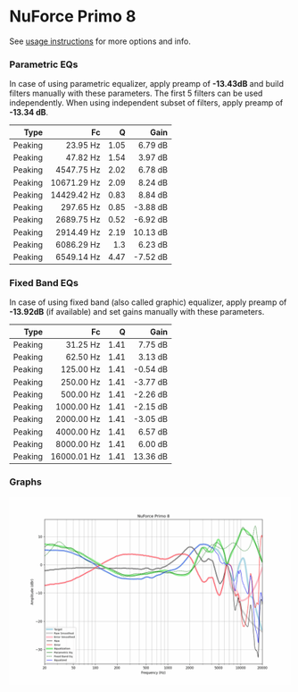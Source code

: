 # NuForce Primo 8
See [usage instructions](https://github.com/jaakkopasanen/AutoEq#usage) for more options and info.

### Parametric EQs
In case of using parametric equalizer, apply preamp of **-13.43dB** and build filters manually
with these parameters. The first 5 filters can be used independently.
When using independent subset of filters, apply preamp of **-13.34 dB**.

| Type    | Fc          |    Q | Gain     |
|--------:|------------:|-----:|---------:|
| Peaking | 23.95 Hz    | 1.05 | 6.79 dB  |
| Peaking | 47.82 Hz    | 1.54 | 3.97 dB  |
| Peaking | 4547.75 Hz  | 2.02 | 6.78 dB  |
| Peaking | 10671.29 Hz | 2.09 | 8.24 dB  |
| Peaking | 14429.42 Hz | 0.83 | 8.84 dB  |
| Peaking | 297.65 Hz   | 0.85 | -3.88 dB |
| Peaking | 2689.75 Hz  | 0.52 | -6.92 dB |
| Peaking | 2914.49 Hz  | 2.19 | 10.13 dB |
| Peaking | 6086.29 Hz  | 1.3  | 6.23 dB  |
| Peaking | 6549.14 Hz  | 4.47 | -7.52 dB |

### Fixed Band EQs
In case of using fixed band (also called graphic) equalizer, apply preamp of **-13.92dB**
(if available) and set gains manually with these parameters.

| Type    | Fc          |    Q | Gain     |
|--------:|------------:|-----:|---------:|
| Peaking | 31.25 Hz    | 1.41 | 7.75 dB  |
| Peaking | 62.50 Hz    | 1.41 | 3.13 dB  |
| Peaking | 125.00 Hz   | 1.41 | -0.54 dB |
| Peaking | 250.00 Hz   | 1.41 | -3.77 dB |
| Peaking | 500.00 Hz   | 1.41 | -2.26 dB |
| Peaking | 1000.00 Hz  | 1.41 | -2.15 dB |
| Peaking | 2000.00 Hz  | 1.41 | -3.05 dB |
| Peaking | 4000.00 Hz  | 1.41 | 6.57 dB  |
| Peaking | 8000.00 Hz  | 1.41 | 6.00 dB  |
| Peaking | 16000.01 Hz | 1.41 | 13.36 dB |

### Graphs
![](./NuForce%20Primo%208.png)